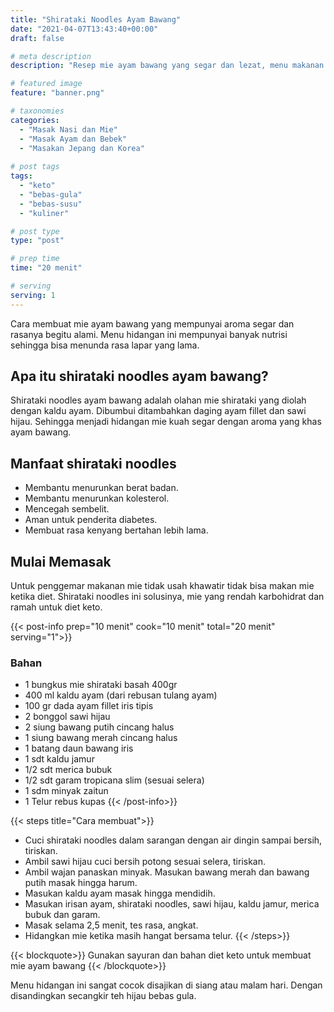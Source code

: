 ```yaml
---
title: "Shirataki Noodles Ayam Bawang"
date: "2021-04-07T13:43:40+00:00"
draft: false

# meta description
description: "Resep mie ayam bawang yang segar dan lezat, menu makanan diet keto yang sehat."

# featured image
feature: "banner.png"

# taxonomies
categories:
  - "Masak Nasi dan Mie"
  - "Masak Ayam dan Bebek"
  - "Masakan Jepang dan Korea"
  
# post tags
tags:
  - "keto"
  - "bebas-gula"
  - "bebas-susu"
  - "kuliner"

# post type
type: "post"

# prep time
time: "20 menit"

# serving
serving: 1
---
```

Cara membuat mie ayam bawang yang mempunyai aroma segar dan rasanya begitu alami. Menu hidangan ini mempunyai banyak nutrisi sehingga bisa menunda rasa lapar yang lama.

## Apa itu shirataki noodles ayam bawang?

Shirataki noodles ayam bawang adalah olahan mie shirataki yang diolah dengan kaldu ayam. Dibumbui ditambahkan daging ayam fillet dan sawi hijau. Sehingga menjadi hidangan mie kuah segar dengan aroma yang khas ayam bawang.

## Manfaat shirataki noodles

- Membantu menurunkan berat badan.
- Membantu menurunkan kolesterol.
- Mencegah sembelit.
- Aman untuk penderita diabetes.
- Membuat rasa kenyang bertahan lebih lama.

## Mulai Memasak

Untuk penggemar makanan mie tidak usah khawatir tidak bisa makan mie ketika diet. Shirataki noodles ini solusinya, mie yang rendah karbohidrat dan ramah untuk diet keto. 

{{< post-info prep="10 menit" cook="10 menit" total="20 menit" serving="1">}}

### Bahan

- 1 bungkus mie shirataki basah 400gr
- 400 ml kaldu ayam (dari rebusan tulang ayam)
- 100 gr dada ayam fillet iris tipis
- 2 bonggol sawi hijau
- 2 siung bawang putih cincang halus
- 1 siung bawang merah cincang halus
- 1 batang daun bawang iris
- 1 sdt kaldu jamur
- 1/2 sdt merica bubuk
- 1/2 sdt garam tropicana slim (sesuai selera)
- 1 sdm minyak zaitun
- 1 Telur rebus kupas
{{< /post-info>}}

{{< steps title="Cara membuat">}}
- Cuci shirataki noodles dalam sarangan dengan air dingin sampai bersih, tiriskan.
- Ambil sawi hijau cuci bersih potong sesuai selera, tiriskan.
- Ambil wajan panaskan minyak. Masukan bawang merah dan bawang putih masak hingga harum.
- Masukan kaldu ayam masak hingga mendidih.
- Masukan irisan ayam, shirataki noodles, sawi hijau, kaldu jamur, merica bubuk dan garam.
- Masak selama 2,5 menit, tes rasa, angkat.
- Hidangkan mie ketika masih hangat bersama telur.
{{< /steps>}}

{{< blockquote>}}
Gunakan sayuran dan bahan diet keto untuk membuat mie ayam bawang
{{< /blockquote>}}

Menu hidangan ini sangat cocok disajikan di siang atau malam hari. Dengan disandingkan secangkir teh hijau bebas gula.

